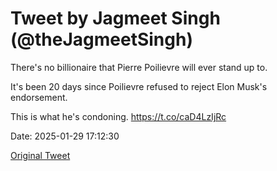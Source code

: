 # Tweet by Jagmeet Singh (@theJagmeetSingh)

There's no billionaire that Pierre Poilievre will ever stand up to.

It's been 20 days since Poilievre refused to reject Elon Musk's endorsement.

This is what he's condoning. https://t.co/caD4LzIjRc

Date: 2025-01-29 17:12:30

[Original Tweet](https://x.com/theJagmeetSingh/status/1884650843950977338)
